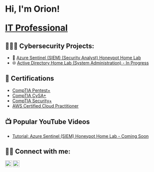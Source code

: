 <h1>Hi, I'm Orion! <br/>

  <a href="https://www.linkedin.com/in/orion-foley/">IT Professional</a>

<h2>👨🏾‍💻 Cybersecurity Projects:</h2>

- 🍯 [Azure Sentinel (SIEM) (Security Analyst) Honeypot Home Lab](https://github.com/portfoleyo/AzureSentinelLab/)
- 🌐 [Active Directory Home Lab (System Administration) - In Progress](https://github.com/portfoleyo/ActiveDirectoryHomeLab)

<h2>📄 Certifications</h2>

- [CompTIA Pentest+](https://www.credly.com/badges/5963e552-0617-4e58-b131-517573023e2f/public_url)
- [CompTIA CySA+](https://www.credly.com/badges/044121cf-207d-4cab-975c-b51300f4b7f5)
- [CompTIA Security+](https://www.credly.com/badges/33ec208e-4ef4-4368-b082-3243edf9c05f)
- [AWS Certified Cloud Practitioner](https://www.credly.com/badges/27088474-2dcc-4139-99b7-855af4741055/linked_in_profile)
  
<h2>📺 Popular YouTube Videos</h2>

- [Tutorial: Azure Sentinel (SIEM) Honeypot Home Lab - Coming Soon](input_tutorial)


<h2> 🤳🏾 Connect with me:</h2>

[<img align="left" alt="orion-foley | YouTube" width="22px" src="https://cdn.jsdelivr.net/npm/simple-icons@v3/icons/youtube.svg" />][youtube]
[<img align="left" alt="orion-foley | LinkedIn" width="22px" src="https://cdn.jsdelivr.net/npm/simple-icons@v3/icons/linkedin.svg" />][linkedin]

[youtube]: https://www.youtube.com/c/inputyoutubelink
[linkedin]: https://linkedin.com/in/orion-foley

<!--
**portfoleyo/portfoleyo** is a ✨ _special_ ✨ repository because its `README.md` (this file) appears on your GitHub profile.

Here are some ideas to get you started:

- 🔭 I’m currently working on ...
- 🌱 I’m currently learning ...
- 👯 I’m looking to collaborate on ...
- 🤔 I’m looking for help with ...
- 💬 Ask me about ...
- 📫 How to reach me: ...
- 😄 Pronouns: ...
- ⚡ Fun fact: ...
-->
